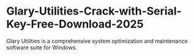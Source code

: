 # Glary-Utilities-Crack-with-Serial-Key-Free-Download-2025
Glary Utilities is a comprehensive system optimization and maintenance software suite for Windows.

